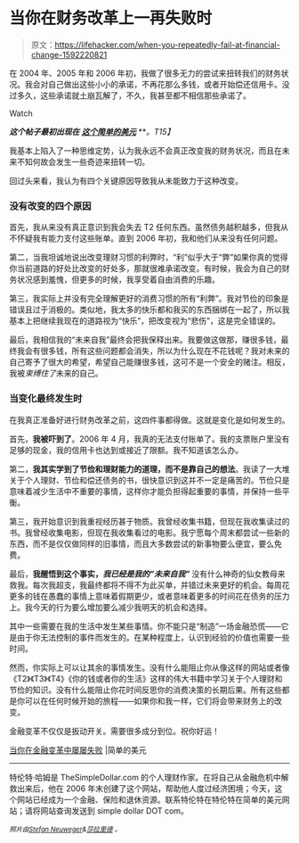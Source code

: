 # 当你在财务改革上一再失败时

> 原文：<https://lifehacker.com/when-you-repeatedly-fail-at-financial-change-1592220821>

在 2004 年、2005 年和 2006 年初，我做了很多无力的尝试来扭转我们的财务状况。我会对自己做出这些小小的承诺，不再花那么多钱，或者开始偿还信用卡。没过多久，这些承诺就土崩瓦解了，不久，我甚至都不相信那些承诺了。

Watch

***这个帖子最初出现在*** [***这个简单的美元***](http://www.thesimpledollar.com/when-you-repeatedly-fail-at-financial-change/) ***。*T15】**

我基本上陷入了一种思维定势，认为我永远不会真正改变我的财务状况，而且在未来不知何故会发生一些奇迹来扭转一切。

回过头来看，我认为有四个关键原因导致我从未能致力于这种改变。

### 没有改变的四个原因

首先，我从来没有真正意识到我会失去 T2 任何东西。虽然债务越积越多，但我从不怀疑我有能力支付这些账单。直到 2006 年初，我和他们从来没有任何问题。

第二，当我坦诚地说出改变理财习惯的利弊时，“利”似乎大于“弊”如果你真的觉得你当前道路的好处比改变的好处多，那就很难承诺改变。有时候，我会为自己的财务状况感到羞愧，但更多的时候，我享受着自由消费的乐趣。

第三，我实际上并没有完全理解更好的消费习惯的所有“利弊”。我对节俭的印象是错误且过于消极的。类似地，我太多的快乐都和我买的东西捆绑在一起了，所以我基本上把继续我现在的道路视为“快乐”，把改变视为“悲伤”，这是完全错误的。

最后，我相信我的“未来自我”最终会把我保释出来。我要做这做那，赚很多钱，最终我会有很多钱，所有这些问题都会消失，所以为什么现在不花钱呢？我对未来的自己寄予了很大的希望，希望自己能赚很多钱，这可不是一个安全的赌注。相反，我被*束缚住了*未来的自己。

### 当变化最终发生时

在我真正准备好进行财务改革之前，这四件事都得做。这就是变化是如何发生的。

首先，**我被吓到了**。2006 年 4 月，我真的无法支付账单了。我的支票账户里没有足够的现金，我的信用卡也达到或接近了限额。我不知道该怎么办。

第二，**我其实学到了节俭和理财能力的道理，而不是靠自己的想法**。我读了一大堆关于个人理财、节俭和偿还债务的书，很快意识到这并不一定是痛苦的。节俭只是意味着减少生活中不重要的事情，这样你才能负担得起重要的事情，并保持一些平衡。

第三，我开始意识到我重视经历甚于物质。我曾经收集书籍，但现在我收集读过的书。我曾经收集电影，但现在我收集看过的电影。我宁愿每个周末都尝试一些新的东西，而不是仅仅做同样的旧事情，而且大多数尝试的新事物要么便宜，要么免费。

最后，**我醒悟到这个事实，*我已经是我的“未来自我”*** 没有什么神奇的仙女教母来救我。每次我超支，我最终都将不得不为此买单，并错过未来更好的机会。每周花更多的钱在愚蠢的事情上意味着假期更少，或者意味着更多的时间花在债务的压力上。我今天的行为要么增加要么减少我明天的机会和选择。

其中一些需要在我的生活中发生某些事情。你不能只是“制造”一场金融恐慌——它是由于你无法控制的事件而发生的。在某种程度上，认识到经验的价值也需要一些时间。

然而，你实际上可以让其余的事情发生。没有什么能阻止你从像这样的网站或者像《T2》《T3》《T4》《你的钱或者你的生活》这样的伟大书籍中学习关于个人理财和节俭的知识。没有什么能阻止你花时间反思你的消费决策的长期后果。所有这些都是你可以在任何时候开始的旅程——如果你和我一样，它们将会带来财务上的改变。

金融变革不仅仅是扳动开关。需要很多成分到位。祝你好运！

[当你在金融变革中屡屡失败](http://www.thesimpledollar.com/when-you-repeatedly-fail-at-financial-change/) |简单的美元

* * *

特伦特·哈姆是 TheSimpleDollar.com 的个人理财作家。在将自己从金融危机中解救出来后，他在 2006 年末创建了这个网站，帮助他人度过经济困境；今天，这个网站已经成为一个金融、保险和退休资源。联系特伦特在特伦特在简单的美元网站；请将网站查询发送到 simple dollar DOT com。

<small>*照片由*</small>[<small>*Stefan Neuweger*</small>](https://www.flickr.com/photos/sneuweger/)<small>*&*</small>[<small>*莎拉里德*</small>](https://www.flickr.com/photos/sarahreido/) <small>*。*</small>